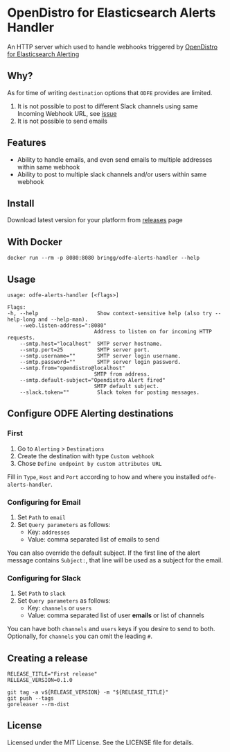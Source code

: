# OpenDistro for Elasticsearch Alerts Handler

An HTTP server which used to handle webhooks triggered by [OpenDistro for Elasticsearch Alerting](https://opendistro.github.io/for-elasticsearch-docs/docs/alerting)

## Why?

As for time  of writing `destination` options that `ODFE` provides are limited.

1. It is not possible to post to different Slack channels using same Incoming Webhook URL, see [issue](https://github.com/opendistro-for-elasticsearch/alerting-kibana-plugin/issues/85)
2. It is not possible to send emails

## Features

- Ability to handle emails, and even send emails to multiple addresses within same webhook
- Ability to post to multiple slack channels and/or users within same webhook

## Install

Download latest version for your platform from [releases](https://github.com/bringg/odfe-alerts-handler/releases) page

## With Docker

    docker run --rm -p 8080:8080 bringg/odfe-alerts-handler --help

## Usage

    usage: odfe-alerts-handler [<flags>]

    Flags:
    -h, --help                   Show context-sensitive help (also try --help-long and --help-man).
        --web.listen-address=":8080"
                                Address to listen on for incoming HTTP requests.
        --smtp.host="localhost"  SMTP server hostname.
        --smtp.port=25           SMTP server port.
        --smtp.username=""       SMTP server login username.
        --smtp.password=""       SMTP server login password.
        --smtp.from="opendistro@localhost"
                                SMTP from address.
        --smtp.default-subject="Opendistro Alert fired"
                                SMTP default subject.
        --slack.token=""         Slack token for posting messages.

## Configure ODFE Alerting destinations

### First

1. Go to `Alerting` > `Destinations`
2. Create the destination with type `Custom webhook`
3. Chose `Define endpoint by custom attributes URL`

Fill in `Type`, `Host` and `Port` according to how and where you installed `odfe-alerts-handler`.

### Configuring for Email

1. Set `Path` to `email`
2. Set `Query parameters` as follows:
    - Key: `addresses`
    - Value: comma separated list of emails to send

You can also override the default subject.
If the first line of the alert message contains `Subject:`, that line will be used as a subject for the email.

### Configuring for Slack

1. Set `Path` to `slack`
2. Set `Query parameters` as follows:
    - Key: `channels` or `users`
    - Value: comma separated list of user **emails** or list of channels

You can have both `channels` and `users` keys if you desire to send to both.
Optionally, for `channels` you can omit the leading `#`.

## Creating a release

```shell
RELEASE_TITLE="First release"
RELEASE_VERSION=0.1.0

git tag -a v${RELEASE_VERSION} -m "${RELEASE_TITLE}"
git push --tags
goreleaser --rm-dist
```

## License

Licensed under the MIT License. See the LICENSE file for details.
